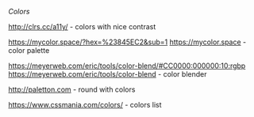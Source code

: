*Colors*

http://clrs.cc/a11y/ - colors with nice contrast

https://mycolor.space/?hex=%23845EC2&sub=1 https://mycolor.space - color palette

https://meyerweb.com/eric/tools/color-blend/#CC0000:000000:10:rgbp https://meyerweb.com/eric/tools/color-blend - color blender

http://paletton.com - round with colors

https://www.cssmania.com/colors/ - colors list
